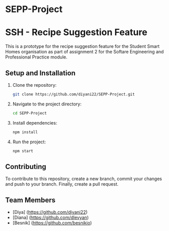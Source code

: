 # SEPP-Project
# SSH - Recipe Suggestion Feature
This is a prototype for the recipe suggestion feature for the Student Smart Homes organisation as part of assignment 2 for the Softare Engineering and Professional Practice module.

## Setup and Installation
1. Clone the repository:
   ```bash
   git clone https://github.com/diyani22/SEPP-Project.git
   ```
2. Navigate to the project directory:
   ```bash
   cd SEPP-Project
   ```
3. Install dependencies:
   ```bash
   npm install
   ```
4. Run the project:
   ```bash
   npm start
   ```

## Contributing
To contribute to this repository, create a new branch, commit your changes and push to your branch. Finally, create a pull request.

## Team Members
- [Diya] (https://github.com/diyani22)
- [Diana] (https://github.com/dlevyan)
- [Besnik] (https://github.com/besnikio)
